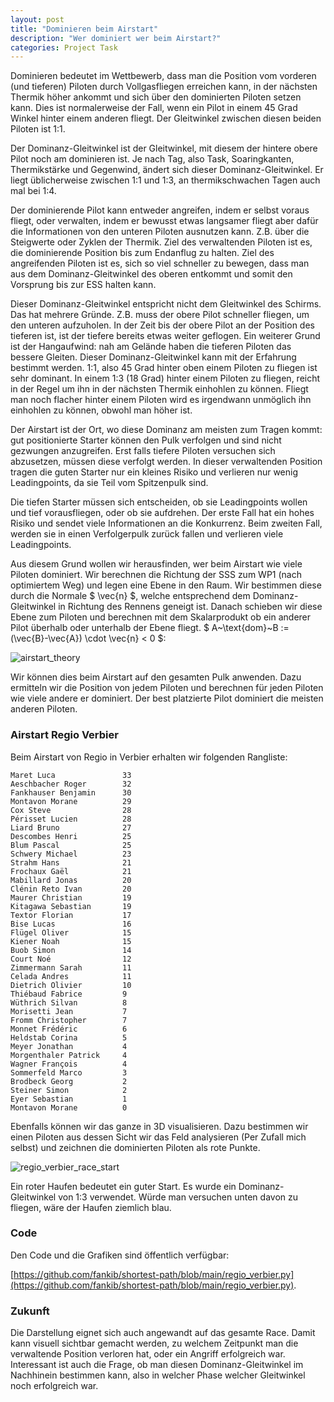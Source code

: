 ```yaml
---
layout: post
title: "Dominieren beim Airstart"
description: "Wer dominiert wer beim Airstart?"
categories: Project Task
---
```


Dominieren bedeutet im Wettbewerb, dass man die Position vom vorderen (und tieferen) Piloten durch Vollgasfliegen erreichen kann, in der nächsten Thermik höher ankommt und sich über den dominierten Piloten setzen kann. Dies ist normalerweise der Fall, wenn ein Pilot in einem 45 Grad Winkel hinter einem anderen fliegt. Der Gleitwinkel zwischen diesen beiden Piloten ist 1:1.

Der Dominanz-Gleitwinkel ist der Gleitwinkel, mit diesem der hintere obere Pilot noch am dominieren ist. Je nach Tag, also Task, Soaringkanten, Thermikstärke und Gegenwind, ändert sich dieser Dominanz-Gleitwinkel. Er liegt üblicherweise zwischen 1:1 und 1:3, an thermikschwachen Tagen auch mal bei 1:4.

Der dominierende Pilot kann entweder angreifen, indem er selbst voraus fliegt, oder verwalten, indem er bewusst etwas langsamer fliegt aber dafür die Informationen von den unteren Piloten ausnutzen kann. Z.B. über die Steigwerte oder Zyklen der Thermik. Ziel des verwaltenden Piloten ist es, die dominierende Position bis zum Endanflug zu halten. Ziel des angreifenden Piloten ist es, sich so viel schneller zu bewegen, dass man aus dem Dominanz-Gleitwinkel des oberen entkommt und somit den Vorsprung bis zur ESS halten kann.

Dieser Dominanz-Gleitwinkel entspricht nicht dem Gleitwinkel des Schirms. Das hat mehrere Gründe. Z.B. muss der obere Pilot schneller fliegen, um den unteren aufzuholen. In der Zeit bis der obere Pilot an der Position des tieferen ist, ist der tiefere bereits etwas weiter geflogen. Ein weiterer Grund ist der Hangaufwind: nah am Gelände haben die tieferen Piloten das bessere Gleiten. Dieser Dominanz-Gleitwinkel kann mit der Erfahrung bestimmt werden. 1:1, also 45 Grad hinter oben einem Piloten zu fliegen ist sehr dominant. In einem 1:3 (18 Grad) hinter einem Piloten zu fliegen, reicht in der Regel um ihn in der nächsten Thermik einhohlen zu können. Fliegt man noch flacher hinter einem Piloten wird es irgendwann unmöglich ihn einhohlen zu können, obwohl man höher ist.

Der Airstart ist der Ort, wo diese Dominanz am meisten zum Tragen kommt: gut positionierte Starter können den Pulk verfolgen und sind nicht gezwungen anzugreifen. Erst falls tiefere Piloten versuchen sich abzusetzen, müssen diese verfolgt werden. In dieser verwaltenden Position tragen die guten Starter nur ein kleines Risiko und verlieren nur wenig Leadingpoints, da sie Teil vom Spitzenpulk sind.

Die tiefen Starter müssen sich entscheiden, ob sie Leadingpoints wollen und tief vorausfliegen, oder ob sie aufdrehen. Der erste Fall hat ein hohes Risiko und sendet viele Informationen an die Konkurrenz. Beim zweiten Fall, werden sie in einen Verfolgerpulk zurück fallen und verlieren viele Leadingpoints.

Aus diesem Grund wollen wir herausfinden, wer beim Airstart wie viele Piloten dominiert. 
Wir berechnen die Richtung der SSS zum WP1 (nach optimiertem Weg) und legen eine Ebene in den Raum. Wir bestimmen diese durch die Normale $ \vec{n} $, welche entsprechend dem Dominanz-Gleitwinkel in Richtung des Rennens geneigt ist. Danach schieben wir diese Ebene zum Piloten und berechnen mit dem Skalarprodukt ob ein anderer Pilot überhalb oder unterhalb der Ebene fliegt. $ A~\text{dom}~B := (\vec{B}-\vec{A}) \cdot \vec{n} < 0 $:

![airstart_theory](../../../../../img/airstart/theory.jpg)

Wir können dies beim Airstart auf den gesamten Pulk anwenden. Dazu ermitteln wir die Position von jedem Piloten und berechnen für jeden Piloten wie viele andere er dominiert. Der best platzierte Pilot dominiert die meisten anderen Piloten.

### Airstart Regio Verbier

Beim Airstart von Regio in Verbier erhalten wir folgenden Rangliste:

```
Maret Luca               33
Aeschbacher Roger        32
Fankhauser Benjamin      30
Montavon Morane          29
Cox Steve                28
Périsset Lucien          28
Liard Bruno              27
Descombes Henri          25
Blum Pascal              25
Schwery Michael          23
Strahm Hans              21
Frochaux Gaël            21
Mabillard Jonas          20
Clénin Reto Ivan         20
Maurer Christian         19
Kitagawa Sebastian       19
Textor Florian           17
Bise Lucas               16
Flügel Oliver            15
Kiener Noah              15
Buob Simon               14
Court Noé                12
Zimmermann Sarah         11
Celada Andres            11
Dietrich Olivier         10
Thiébaud Fabrice         9
Wüthrich Silvan          8
Morisetti Jean           7
Fromm Christopher        7
Monnet Frédéric          6
Heldstab Corina          5
Meyer Jonathan           4
Morgenthaler Patrick     4
Wagner François          4
Sommerfeld Marco         3
Brodbeck Georg           2
Steiner Simon            2
Eyer Sebastian           1
Montavon Morane          0
```

Ebenfalls können wir das ganze in 3D visualisieren. Dazu bestimmen wir einen Piloten aus dessen Sicht wir das Feld analysieren (Per Zufall mich selbst) und zeichnen die dominierten Piloten als rote Punkte.

![regio_verbier_race_start](../../../../../img/airstart/regio_verbier_race_start.jpg)

Ein roter Haufen bedeutet ein guter Start. Es wurde ein Dominanz-Gleitwinkel von 1:3 verwendet. Würde man versuchen unten davon zu fliegen, wäre der Haufen ziemlich blau.

### Code
Den Code und die Grafiken sind öffentlich verfügbar:

[https://github.com/fankib/shortest-path/blob/main/regio_verbier.py](https://github.com/fankib/shortest-path/blob/main/regio_verbier.py).

### Zukunft

Die Darstellung eignet sich auch angewandt auf das gesamte Race. Damit kann visuell sichtbar gemacht werden, zu welchem Zeitpunkt man die verwaltende Position verloren hat, oder ein Angriff erfolgreich war.
Interessant ist auch die Frage, ob man diesen Dominanz-Gleitwinkel im Nachhinein bestimmen kann, also in welcher Phase welcher Gleitwinkel noch erfolgreich war.

